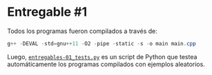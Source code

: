 # Entregable #1

Todos los programas fueron compilados a través de:

```powershell
g++ -DEVAL -std=gnu++11 -O2 -pipe -static -s -o main main.cpp
```

Luego, [`entregables-01_tests.py`](https://github.com/Joan-GQ/exactas/blob/main/COMP930003-AED1/laboratorio/entregables/01/entregables-01_tests.py) es un script
de Python que testea automáticamente los programas compilados con ejemplos aleatorios.
